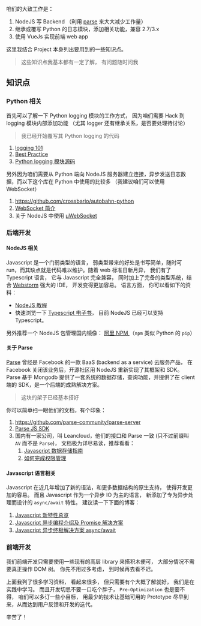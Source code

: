 咱们的大致工作是： 

1. NodeJS 写 Backend （利用 [parse](http://parseplatform.org/) 来大大减少工作量）
2. 继承或覆写 Python 的日志模块，添加相关功能，兼容 2.7/3.x 
3. 使用 VueJs 实现前端 web app


这里我结合 Project 本身列出要用到的一些知识点。 

> 这些知识点我基本都有一定了解， 有问题随时问我

## 知识点

### Python 相关

首先可以了解一下 Python logging 模块的工作方式， 因为咱们需要 Hack 到 logging 模块内部添加功能 （尤其 logger 还有继承关系，是否要处理待讨论）

> 我已经开始覆写其 Python logging 的代码

1. [logging 101](https://www.blog.pythonlibrary.org/2012/08/02/python-101-an-intro-to-logging/)
2. [Best Practice](https://atlee.ca/blog/posts/diving-into-python-logging.html)
3. [Python logging 模块源码](https://github.com/python/cpython/blob/2.7/Lib/logging/)


另外因为咱们需要从 Python 端向 NodeJS 服务器建立连接，异步发送日志数据，而以下这个库在 Python 中使用的比较多 （我建议咱们可以使用 WebSocket）

1. https://github.com/crossbario/autobahn-python 
2. [WebSocket 简介](http://www.ruanyifeng.com/blog/2017/05/websocket.html)
3. 关于 NodeJS 中使用 [µWebSocket](https://github.com/uNetworking/uWebSockets)


### 后端开发 

#### NodeJS 相关

Javascript 是一个门弱类型的语言， 弱类型带来的好处是书写简单，随时可run，而其缺点就是代码难以维护。随着 web 标准日新月异， 我们有了 Typescript 语言， 它与 Javascript 完全兼容， 同时加上了完备的类型系统，结合 [Webstorm](https://www.jetbrains.com/webstorm/) 强大的 IDE， 开发变得更加容易。 语言方面， 你可以看如下的资料： 

- [NodeJS 教程](https://www.gitbook.com/book/wizardforcel/yiqixue-nodejs/details) 
- 快速浏览一下 [Typescript 电子书](https://www.gitbook.com/book/zhongsp/typescript-handbook/details)， 目前 NodeJS 已经可以支持 Typescript。

另外推荐一个 NodeJS 包管理国内镜像： [阿里 NPM ](https://npm.taobao.org/)  （`npm` 类似 Python 的 `pip`）


#### 关于 Parse 

[Parse](http://parseplatform.org/) 曾经是 Facebook 的一款 BaaS (backend as a service) 云服务产品， 在 Facebook 关闭该业务后，开源社区用 NodeJS 重新实现了其框架和 SDK。 Parse 基于 Mongodb 提供了一套系统的数据存储，查询功能，并提供了在 client 端的 SDK，是一个后端的成熟解决方案。 

> 这块的架子已经基本搭好

你可以简单扫一眼他们的文档，有个印象： 

1.  https://github.com/parse-community/parse-server
2.  [Parse JS SDK](http://docs.parseplatform.org/js/guide/) 
3.  国内有一家公司，叫 Leancloud，他们的接口和 Parse 一致 (只不过前缀叫 `AV` 而不是 `Parse`)， 文档极为详尽易读，推荐看看：
	1. [Javascript 数据存储指南](https://leancloud.cn/docs/leanstorage_guide-js.html)
	2. [如何完成权限管理](https://leancloud.cn/docs/acl-start.html)


#### Javascript 语言相关

Javascript 在近几年增加了新的语法，和更多数据结构的原生支持， 使得开发更加的容易。 而且 Javascript 作为一个异步 IO 为主的语言， 新添加了专为异步处理而设计的 `async/await` 特性。  建议读一下下面的博客： 


1. [Javascript 新特性总览](http://javascript.ruanyifeng.com/advanced/ecmascript6.html) 
2. [Javascript 异步编程介绍及 Promise 解决方案](http://javascript.ruanyifeng.com/advanced/promise.html)
3. [Javascript 异步终极解决方案 async/await](http://www.ruanyifeng.com/blog/2015/05/async.html)




### 前端开发 

我们前端开发只需要使用一些现有的高层 library 来搭积木便可， 大部分情况不需要真正操作 DOM 树。 你先不用过多考虑， 到时候再去看不迟。 


上面我列了很多学习资料， 看起来很多， 但只需要有个大概了解就好， 我们是在实践中学习。 而且开发切忌不要一口吃个胖子， `Pre-Optimization` 也是要不得， 咱们可以多订一些小目标， 用最少的技术让基础可用的 Prototype 尽早到来，从而达到用户反馈和开发的迭代。


辛苦了！
